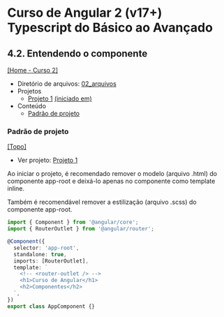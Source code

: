 # Curso de Angular 2 (v17+) Typescript do Básico ao Avançado

## 4.2. Entendendo o componente
[[Home - Curso 2]](../../README.md#curso-2)<br />

- Diretório de arquivos: [02_arquivos](./02_arquivos/)
- Projetos
  - [Projeto 1](./02_arquivos/proj_01/) [(iniciado em)](#padrão-de-projeto)
- Conteúdo
  - [Padrão de projeto](#padrão-de-projeto)

### Padrão de projeto
[[Topo]](#)<br />

- Ver projeto: [Projeto 1](./02_arquivos/proj_01/)

Ao iniciar o projeto, é recomendado remover o modelo (arquivo .html) do componente app-root e deixá-lo apenas no componente como template inline.

Também é recomendável remover a estilização (arquivo .scss) do componente app-root.

```typescript
import { Component } from '@angular/core';
import { RouterOutlet } from '@angular/router';

@Component({
  selector: 'app-root',
  standalone: true,
  imports: [RouterOutlet],
  template: `
    <!-- <router-outlet /> -->
    <h1>Curso de Angular</h1>
    <h2>Componentes</h2>
  `,
})
export class AppComponent {}
```
